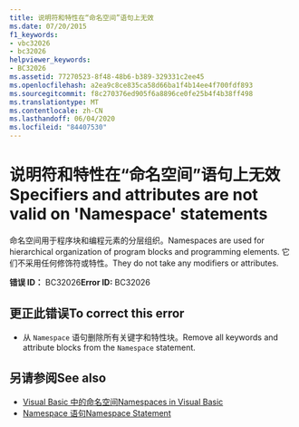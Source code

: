 ```yaml
---
title: 说明符和特性在“命名空间”语句上无效
ms.date: 07/20/2015
f1_keywords:
- vbc32026
- bc32026
helpviewer_keywords:
- BC32026
ms.assetid: 77270523-8f48-48b6-b389-329331c2ee45
ms.openlocfilehash: a2ea9c8ce835ca58d66ba1f4b14ee4f700fdf893
ms.sourcegitcommit: f8c270376ed905f6a8896ce0fe25b4f4b38ff498
ms.translationtype: MT
ms.contentlocale: zh-CN
ms.lasthandoff: 06/04/2020
ms.locfileid: "84407530"
---
```

# <a name="specifiers-and-attributes-are-not-valid-on-namespace-statements"></a><span data-ttu-id="2140d-102">说明符和特性在“命名空间”语句上无效</span><span class="sxs-lookup"><span data-stu-id="2140d-102">Specifiers and attributes are not valid on 'Namespace' statements</span></span>
<span data-ttu-id="2140d-103">命名空间用于程序块和编程元素的分层组织。</span><span class="sxs-lookup"><span data-stu-id="2140d-103">Namespaces are used for hierarchical organization of program blocks and programming elements.</span></span> <span data-ttu-id="2140d-104">它们不采用任何修饰符或特性。</span><span class="sxs-lookup"><span data-stu-id="2140d-104">They do not take any modifiers or attributes.</span></span>  
  
 <span data-ttu-id="2140d-105">**错误 ID：** BC32026</span><span class="sxs-lookup"><span data-stu-id="2140d-105">**Error ID:** BC32026</span></span>  
  
## <a name="to-correct-this-error"></a><span data-ttu-id="2140d-106">更正此错误</span><span class="sxs-lookup"><span data-stu-id="2140d-106">To correct this error</span></span>  
  
- <span data-ttu-id="2140d-107">从 `Namespace` 语句删除所有关键字和特性块。</span><span class="sxs-lookup"><span data-stu-id="2140d-107">Remove all keywords and attribute blocks from the `Namespace` statement.</span></span>  
  
## <a name="see-also"></a><span data-ttu-id="2140d-108">另请参阅</span><span class="sxs-lookup"><span data-stu-id="2140d-108">See also</span></span>

- [<span data-ttu-id="2140d-109">Visual Basic 中的命名空间</span><span class="sxs-lookup"><span data-stu-id="2140d-109">Namespaces in Visual Basic</span></span>](../programming-guide/program-structure/namespaces.md)
- [<span data-ttu-id="2140d-110">Namespace 语句</span><span class="sxs-lookup"><span data-stu-id="2140d-110">Namespace Statement</span></span>](../language-reference/statements/namespace-statement.md)
